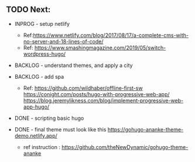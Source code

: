 ## TODO Next: 

- INPROG - setup netlify
    - Ref:https://www.netlify.com/blog/2017/08/17/a-complete-cms-with-no-server-and-18-lines-of-code/
    - Ref: https://www.smashingmagazine.com/2019/05/switch-wordpress-hugo/
- BACKLOG - understand themes, and apply a city
- BACKLOG - add spa
    - Ref: https://github.com/wildhaber/offline-first-sw 
    https://conight.com/posts/hugo-with-progressive-web-app/
    https://blog.jeremylikness.com/blog/implement-progressive-web-app-hugo/
    

- DONE - scripting basic hugo 
- DONE - final theme must look like this https://gohugo-ananke-theme-demo.netlify.app/
    - ref instruction : https://github.com/theNewDynamic/gohugo-theme-ananke

